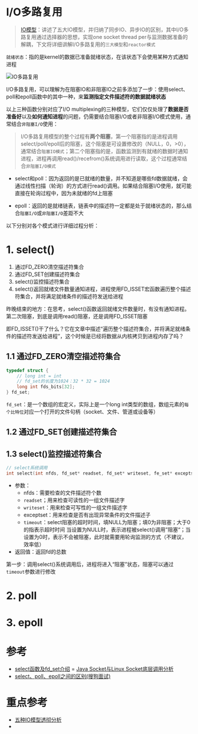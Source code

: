# I/O多路复用

> [IO模型]()：讲述了五大IO模型，并归纳了同步IO、异步IO的区别，其中I/O多路复用通过选择器的思想，实现one socket thread per与监测数据准备的解耦，下文将详细讲解I/O多路复用的`三大模型`和`reactor模式`

`就绪状态`：指的是kernel的数据已准备就绪状态，在该状态下会使用某种方式通知进程

![IO多路复用](https://asea-cch.life/upload/2021/08/IO%E5%A4%9A%E8%B7%AF%E5%A4%8D%E7%94%A8-07df85c4276b48ed8abec21febe777bb.gif)

I/O多路复用，可以理解为在阻塞IO和非阻塞IO之前多添加了一步：使用select、poll和epoll函数中的其中一种，来**监测指定文件描述符的数据就绪状态**

以上三种函数分别对应了I/O multiplexing的三种模型，它们仅仅处理了**数据是否准备好**以及**如何通知进程**的问题，仍需要结合阻塞I/O或者非阻塞I/O模式使用，通常结合`非阻塞I/O`使用：

> I/O多路复用模型的整个过程有**两个阻塞**，第一个阻塞指的是进程调用select/poll/epoll后的阻塞，这个阻塞是可设置修改的（NULL，0，>0），通常结合`阻塞IO模式`；第二个阻塞指的是，函数监测到有就绪的数据时通知进程，进程再调用read()/recefrom()系统调用进行读取，这个过程通常结合`非阻塞I/O模式`

- select和poll：因为返回的是已就绪的数量，并不知道是哪些fd数据就绪，会通过线性扫描（轮询）的方式进行read()调用。如果结合阻塞I/O使用，就可能直接在轮询过程中，因为未就绪的fd上阻塞

- epoll：返回的是就绪链表，链表中的描述符一定都是处于就绪状态的，那么结合`阻塞I/O`或`非阻塞I/O`差距不大

以下分别对各个模式进行详细过程分析：

# **1. select()**

1. 通过FD_ZERO清空描述符集合
2. 通过FD_SET创建描述符集合
3. select()监控描述符集合
4. select()返回就绪文件数量通知进程，进程使用FD_ISSET宏函数遍历整个描述符集合，并将满足就绪条件的描述符发送给进程

昨晚结束的地方：在思考，select()函数返回就绪文件数量时，有没有通知进程。第二次阻塞，到底是调用read()阻塞，还是调用FD_ISSET阻塞

即FD_ISSET()干了什么？它在文章中描述“遍历整个描述符集合，并将满足就绪条件的描述符发送给进程”，这个时候是已经将数据从内核拷贝到进程内存了吗？

## **1.1 通过FD_ZERO清空描述符集合**

```c++
typedef struct {
    // long int = int
    // fd_set的长度为1024：32 * 32 = 1024
    long int fds_bits[32];
} fd_set;
```

`fd_set`：是一个数组的宏定义，实际上是一个long int类型的数组，数组元素的`每个比特位`对应一个打开的文件句柄（socket、文件、管道或设备等）

## **1.2 通过FD_SET创建描述符集合**

## **1.3 select()监控描述符集合**

```c++
// select系统调用
int select(int nfds, fd_set* readset, fd_set* writeset, fe_set* exceptset, struct timeval* timeout);
```

- 参数：
    - nfds：需要检查的文件描述符个数
    - `readset`；用来检查可读性的一组文件描述字
    - `writeset`：用来检查可写性的一组文件描述字
    - exceptset：用来检查是否有出现异常条件的文件描述子
    - `timeout`：select阻塞的超时时间，填NULL为阻塞；填0为非阻塞；大于0的指表示超时时间
        当设置为NULL时，表示进程被select()调用”阻塞“；当设置为0时，表示不会被阻塞，此时就需要用轮询监测的方式（不建议，效率低）
- 返回值：返回fd的总数

第一步：调用select()系统调用后，进程将进入“阻塞”状态，阻塞可以通过`timeout`参数进行修改

# **2. poll**

# **3. epoll**

# 参考
- [select函数及fd_set介绍](https://www.cnblogs.com/wuyepeng/p/9745573.html)
= [Java Socket与Linux Socket底层调用分析](https://www.cnblogs.com/fiveFish/p/12005960.html)
- [select、poll、epoll之间的区别(搜狗面试)](https://www.cnblogs.com/aspirant/p/9166944.html)

# 重点参考
- [五种IO模型透彻分析](https://www.cnblogs.com/f-ck-need-u/p/7624733.html#3-1-select-poll-)
- []()